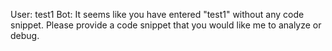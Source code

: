 User: test1
Bot: It seems like you have entered "test1" without any code snippet. Please provide a code snippet that you would like me to analyze or debug.